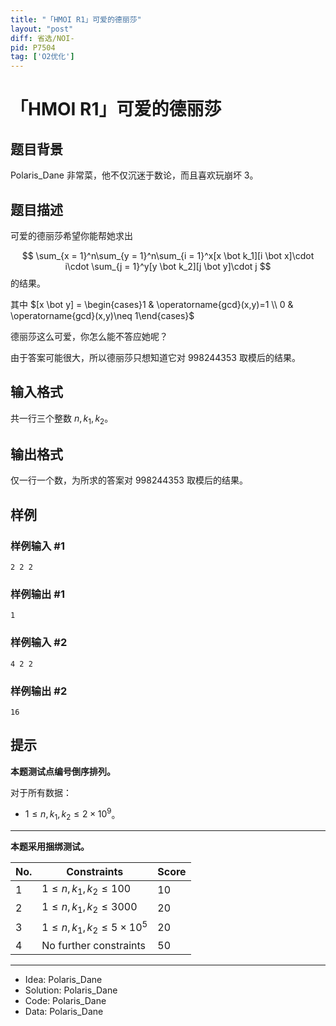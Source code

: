 ```yaml
---
title: "「HMOI R1」可爱的德丽莎"
layout: "post"
diff: 省选/NOI-
pid: P7504
tag: ['O2优化']
---
```

# 「HMOI R1」可爱的德丽莎
## 题目背景

Polaris_Dane 非常菜，他不仅沉迷于数论，而且喜欢玩崩坏 3。
## 题目描述

可爱的德丽莎希望你能帮她求出

$$
\sum_{x = 1}^n\sum_{y = 1}^n\sum_{i = 1}^x[x \bot k_1][i \bot x]\cdot i\cdot \sum_{j = 1}^y[y \bot k_2][j \bot y]\cdot j
$$
的结果。

其中 $[x \bot y] = \begin{cases}1 & \operatorname{gcd}(x,y)=1 \\ 0 & \operatorname{gcd}(x,y)\neq 1\end{cases}$

德丽莎这么可爱，你怎么能不答应她呢？

由于答案可能很大，所以德丽莎只想知道它对 $998244353$ 取模后的结果。
## 输入格式

共一行三个整数 $n, k_1, k_2$。
## 输出格式

仅一行一个数，为所求的答案对 $998244353$ 取模后的结果。
## 样例

### 样例输入 #1
```
2 2 2
```
### 样例输出 #1
```
1
```
### 样例输入 #2
```
4 2 2
```
### 样例输出 #2
```
16
```
## 提示

**本题测试点编号倒序排列。**

对于所有数据：
- $1 \le n, k_1, k_2 \le 2 \times 10^9$。

---------

**本题采用捆绑测试。**

| No. | Constraints                   | Score |
| ----------- | ----------------------------- | ----- |
| $1$         | $1\le n,k_1,k_2\le 100$         | $10$  |
| $2$         | $1\le n,k_1,k_2\le 3000$ | $20$  |
| $3$         | $1\le n,k_1,k_2\le 5\times 10^5$ | $20$  |
| $4$         | No further constraints        | $50$  |

---------------

- Idea: Polaris_Dane
- Solution: Polaris_Dane
- Code: Polaris_Dane
- Data: Polaris_Dane
